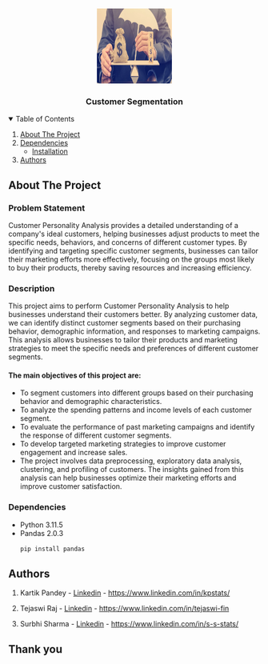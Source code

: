 <!-- PROJECT LOGO -->
<br />
<p align="center">
  <a href="https://github.com/kp-stats/Credit-Risk-ML-Project/">
    <img src="cred_risk.png" alt="Logo" width="150" height="150">
  </a>

  <h3 align="center">Customer Segmentation</h3>

  <p align="center">
    
<!-- TABLE OF CONTENTS -->
<details open="open">
  <summary>Table of Contents</summary>
  <ol>
    <li>
      <a href="#about-the-project">About The Project</a>
    </li>
    <li>
      <a href="#dependencies">Dependencies</a>
      <ul>
        <li><a href="#installation">Installation</a></li>
      </ul>
    </li>
    <li><a href="#authors">Authors</a></li>
  </ol>
</details>

<!-- ABOUT THE PROJECT -->
## About The Project
<h3> Problem Statement</h3> 
<p>Customer Personality Analysis provides a detailed understanding of a company's ideal customers, helping businesses adjust products to meet the specific needs, behaviors, and concerns of different customer types. By identifying and targeting specific customer segments, businesses can tailor their marketing efforts more effectively, focusing on the groups most likely to buy their products, thereby saving resources and increasing efficiency.</p>
<h3> Description</h3> 
<p>
This project aims to perform Customer Personality Analysis to help businesses understand their customers better. By analyzing customer data, we can identify distinct customer segments based on their purchasing behavior, demographic information, and responses to marketing campaigns. This analysis allows businesses to tailor their products and marketing strategies to meet the specific needs and preferences of different customer segments.</p>

<p><h4>The main objectives of this project are:</h4>
<ul><li>To segment customers into different groups based on their purchasing behavior and demographic characteristics.</li>
<li>To analyze the spending patterns and income levels of each customer segment.</li>
<li>To evaluate the performance of past marketing campaigns and identify the response of different customer segments.</li>
<li>To develop targeted marketing strategies to improve customer engagement and increase sales.</li>
<li>The project involves data preprocessing, exploratory data analysis, clustering, and profiling of customers. The insights gained from this analysis can help businesses optimize their marketing efforts and improve customer satisfaction.</li></ul></p>

### Dependencies
* Python 3.11.5
* Pandas 2.0.3
  ```sh
  pip install pandas
  ```
<!-- Authors -->
## Authors

1) Kartik Pandey - [Linkedin](https://www.linkedin.com/in/kpstats/) - https://www.linkedin.com/in/kpstats/

2) Tejaswi Raj - [Linkedin](https://www.linkedin.com/in/tejaswi-fin) - https://www.linkedin.com/in/tejaswi-fin

3) Surbhi Sharma - [Linkedin](https://www.linkedin.com/in/s-s-stats/) - https://www.linkedin.com/in/s-s-stats/

## Thank you

